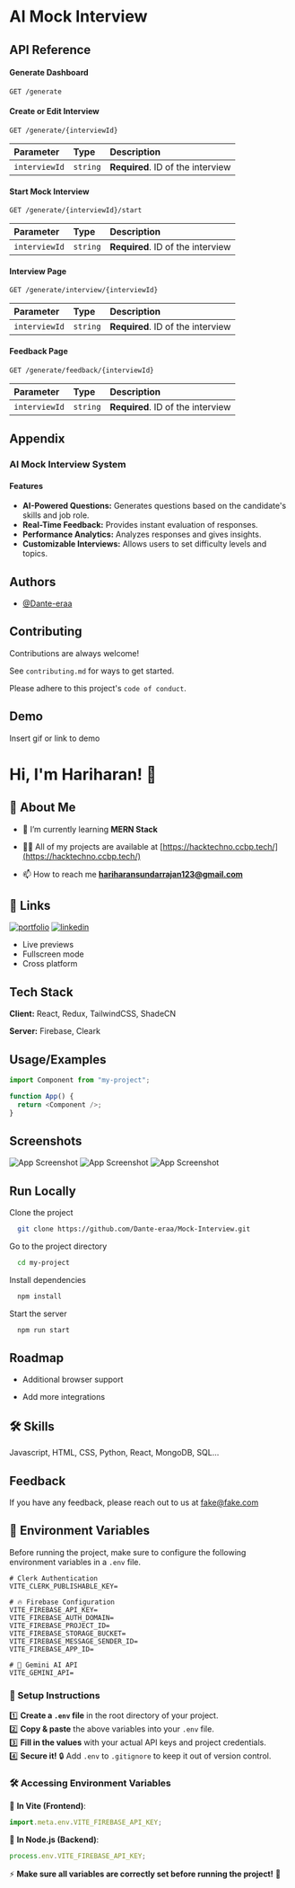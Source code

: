 # AI Mock Interview

## API Reference

#### Generate Dashboard

```http
GET /generate
```

#### Create or Edit Interview

```http
GET /generate/{interviewId}
```

| Parameter     | Type     | Description                       |
| :------------ | :------- | :-------------------------------- |
| `interviewId` | `string` | **Required**. ID of the interview |

#### Start Mock Interview

```http
GET /generate/{interviewId}/start
```

| Parameter     | Type     | Description                       |
| :------------ | :------- | :-------------------------------- |
| `interviewId` | `string` | **Required**. ID of the interview |

#### Interview Page

```http
GET /generate/interview/{interviewId}
```

| Parameter     | Type     | Description                       |
| :------------ | :------- | :-------------------------------- |
| `interviewId` | `string` | **Required**. ID of the interview |

#### Feedback Page

```http
GET /generate/feedback/{interviewId}
```

| Parameter     | Type     | Description                       |
| :------------ | :------- | :-------------------------------- |
| `interviewId` | `string` | **Required**. ID of the interview |

## Appendix

### AI Mock Interview System

#### Features

- **AI-Powered Questions:** Generates questions based on the candidate's skills and job role.
- **Real-Time Feedback:** Provides instant evaluation of responses.
- **Performance Analytics:** Analyzes responses and gives insights.
- **Customizable Interviews:** Allows users to set difficulty levels and topics.

## Authors

- [@Dante-eraa](https://github.com/Dante-eraa)

## Contributing

Contributions are always welcome!

See `contributing.md` for ways to get started.

Please adhere to this project's `code of conduct`.

## Demo

Insert gif or link to demo

# Hi, I'm Hariharan! 👋

## 🚀 About Me

- 🌱 I’m currently learning **MERN Stack**

- 👨‍💻 All of my projects are available at [https://hacktechno.ccbp.tech/](https://hacktechno.ccbp.tech/)

- 📫 How to reach me **hariharansundarrajan123@gmail.com**

## 🔗 Links

[![portfolio](https://img.shields.io/badge/my_portfolio-000?style=for-the-badge&logo=ko-fi&logoColor=white)](https://hacktechno.ccbp.tech/)
[![linkedin](https://img.shields.io/badge/linkedin-0A66C2?style=for-the-badge&logo=linkedin&logoColor=white)](https://linkedin.com/in/hacktechno)

- Live previews
- Fullscreen mode
- Cross platform

## Tech Stack

**Client:** React, Redux, TailwindCSS, ShadeCN

**Server:** Firebase, Cleark

## Usage/Examples

```javascript
import Component from "my-project";

function App() {
  return <Component />;
}
```

## Screenshots

![App Screenshot](./src/assets/screenshot/screenshot-lg.png)
![App Screenshot](./src/assets/screenshot/screenshot-md.png)
![App Screenshot](./src/assets/screenshot/screenshot-sm.png)

## Run Locally

Clone the project

```bash
  git clone https://github.com/Dante-eraa/Mock-Interview.git
```

Go to the project directory

```bash
  cd my-project
```

Install dependencies

```bash
  npm install
```

Start the server

```bash
  npm run start
```

## Roadmap

- Additional browser support

- Add more integrations

## 🛠 Skills

Javascript, HTML, CSS, Python, React, MongoDB, SQL...

## Feedback

If you have any feedback, please reach out to us at fake@fake.com

## 🔐 Environment Variables

Before running the project, make sure to configure the following environment variables in a `.env` file.

```plaintext
# Clerk Authentication
VITE_CLERK_PUBLISHABLE_KEY=

# 🔥 Firebase Configuration
VITE_FIREBASE_API_KEY=
VITE_FIREBASE_AUTH_DOMAIN=
VITE_FIREBASE_PROJECT_ID=
VITE_FIREBASE_STORAGE_BUCKET=
VITE_FIREBASE_MESSAGE_SENDER_ID=
VITE_FIREBASE_APP_ID=

# 🤖 Gemini AI API
VITE_GEMINI_API=
```

### 🚀 Setup Instructions

1️⃣ **Create a `.env` file** in the root directory of your project.  
2️⃣ **Copy & paste** the above variables into your `.env` file.  
3️⃣ **Fill in the values** with your actual API keys and project credentials.  
4️⃣ **Secure it!** 🔒 Add `.env` to `.gitignore` to keep it out of version control.

### 🛠️ Accessing Environment Variables

📌 **In Vite (Frontend)**:

```js
import.meta.env.VITE_FIREBASE_API_KEY;
```

📌 **In Node.js (Backend)**:

```js
process.env.VITE_FIREBASE_API_KEY;
```

⚡ **Make sure all variables are correctly set before running the project!** 🚀
